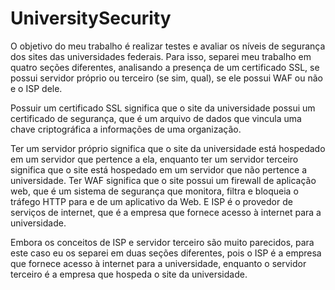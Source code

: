 # UniversitySecurity

O objetivo do meu trabalho é realizar testes e avaliar os níveis de segurança dos sites das universidades federais. Para isso, separei meu trabalho em quatro seções diferentes, analisando a presença de um certificado SSL, se possui servidor próprio ou terceiro (se sim, qual), se ele possui WAF ou não e o ISP dele.

Possuir um certificado SSL significa que o site da universidade possui um certificado de segurança, que é um arquivo de dados que vincula uma chave criptográfica a informações de uma organização.

Ter um servidor próprio significa que o site da universidade está hospedado em um servidor que pertence a ela, enquanto ter um servidor terceiro significa que o site está hospedado em um servidor que não pertence a universidade. Ter WAF significa que o site possui um firewall de aplicação web, que é um sistema de segurança que monitora, filtra e bloqueia o tráfego HTTP para e de um aplicativo da Web. E ISP é o provedor de serviços de internet, que é a empresa que fornece acesso à internet para a universidade.

Embora os conceitos de ISP e servidor terceiro são muito parecidos, para este caso eu os separei em duas seções diferentes, pois o ISP é a empresa que fornece acesso à internet para a universidade, enquanto o servidor terceiro é a empresa que hospeda o site da universidade.
